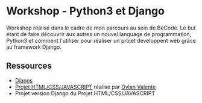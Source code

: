 # Workshop - Python3 et Django

Workshop réalisé dans le cadre de mon parcours au sein de BeCode.
Le but étant de faire découvrir aux autres un nouvel language de
programmation, Python3 et comment l'utiliser pour réaliser un projet
developpent web grâce au framework Django.

## Ressources

* [Diapos](https://docs.google.com/presentation/d/16tPTJLYU1iYQLp-9MSi8RN2AykVGnpnKdTAh0ZI-37E/edit?usp=sharing)
* [Projet HTML/CSS/JAVASCRIPT](https://github.com/valentedylan92/htmlPage-Claudiu) réalisé par [Dylan Valente](https://github.com/valentedylan92)
* Projet version Django du Projet HTML/CSS/JAVASCRIPT
